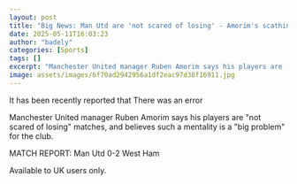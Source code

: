 ```yaml
---
layout: post
title: "Big News: Man Utd are 'not scared of losing' - Amorim's scathing assessment"
date: 2025-05-11T16:03:23
author: "badely"
categories: [Sports]
tags: []
excerpt: "Manchester United manager Ruben Amorim says his players are 'not scared of losing' matches, and believes such a mentality is a 'big problem' for the c"
image: assets/images/6f70ad2942956a1df2eac97d38f16911.jpg
---
```


It has been recently reported that There was an error

Manchester United manager Ruben Amorim says his players are "not scared of losing" matches, and believes such a mentality is a "big problem" for the club.

MATCH REPORT: Man Utd 0-2 West Ham

Available to UK users only.

